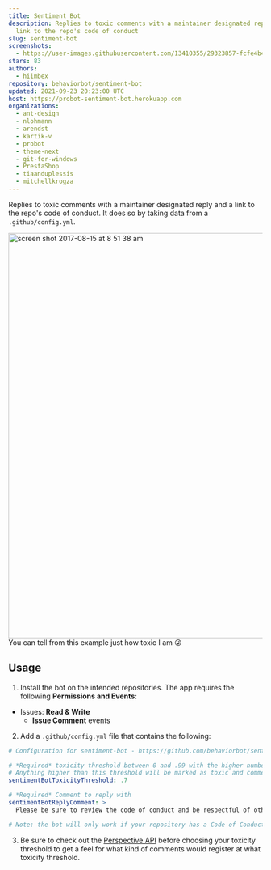```yaml
---
title: Sentiment Bot
description: Replies to toxic comments with a maintainer designated reply and a
  link to the repo's code of conduct
slug: sentiment-bot
screenshots:
  - https://user-images.githubusercontent.com/13410355/29323857-fcfe4b4e-8196-11e7-9a08-6184fd46edbb.png
stars: 83
authors:
  - hiimbex
repository: behaviorbot/sentiment-bot
updated: 2021-09-23 20:23:00 UTC
host: https://probot-sentiment-bot.herokuapp.com
organizations:
  - ant-design
  - nlohmann
  - arendst
  - kartik-v
  - probot
  - theme-next
  - git-for-windows
  - PrestaShop
  - tiaanduplessis
  - mitchellkrogza
---
```


Replies to toxic comments with a maintainer designated reply and a link to the repo's code of conduct. It does so by taking data from a `.github/config.yml`.

<img width="801" alt="screen shot 2017-08-15 at 8 51 38 am" src="https://user-images.githubusercontent.com/13410355/29323857-fcfe4b4e-8196-11e7-9a08-6184fd46edbb.png">
You can tell from this example just how toxic I am 😜

## Usage

1. Install the bot on the intended repositories. The app requires the following **Permissions and Events**:
- Issues: **Read & Write**
  - **Issue Comment** events
2. Add a `.github/config.yml` file that contains the following:

```yml
# Configuration for sentiment-bot - https://github.com/behaviorbot/sentiment-bot

# *Required* toxicity threshold between 0 and .99 with the higher numbers being the most toxic
# Anything higher than this threshold will be marked as toxic and commented on
sentimentBotToxicityThreshold: .7

# *Required* Comment to reply with
sentimentBotReplyComment: >
  Please be sure to review the code of conduct and be respectful of other users. cc/ @hiimbex

# Note: the bot will only work if your repository has a Code of Conduct
```
3. Be sure to check out the [Perspective API](https://www.perspectiveapi.com/) before choosing your toxicity threshold to get a feel for what kind of comments would register at what toxicity threshold.
